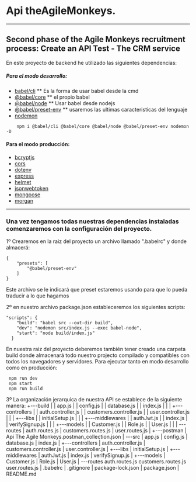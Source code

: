 # Api theAgileMonkeys.
***
## Second phase of the Agile Monkeys recruitment process: Create an API Test - The CRM service

En este proyecto de backend he utilizado las siguientes dependencias:
 ##### Para el modo desarrollo:
- [babel/cli](https://babeljs.io/docs/en/babel-cli) ** Es la forma de usar babel desde la cmd
- [@babel/core](https://babeljs.io/docs/en/babel-core) ** el propio babel
- [@babel/node](https://babeljs.io/docs/en/babel-node) ** Usar babel desde nodejs
- [@babel/preset-env](https://babeljs.io/docs/en/babel-preset-env) ** usaremos las ultimas caracteristicas del lenguaje
- [nodemon](https://www.npmjs.com/package/nodemon)

```
    npm i @babel/cli @babel/core @babel/node @babel/preset-env nodemon -D
```

#### Para el modo producción:
- [bcryptjs]()
- [cors]()
- [dotenv]()
- [express]()
- [helmet]()
- [jsonwebtoken]()
- [mongoose]()
- [morgan]()

***
### Una vez tengamos todas nuestras dependencias instaladas comenzaremos con la configuración del proyecto.

1º Crearemos en la raiz del proyecto un archivo llamado ".babelrc" y donde almacerá:

```
{
    "presets": [
        "@babel/preset-env"
    ]
}
```
Este archivo se le indicará que preset estaremos usando para que lo pueda traducir a lo que hagamos

2º en nuestro archivo package.json estableceremos los siguientes scripts:
```
"scripts": {
    "build": "babel src --out-dir build",
    "dev": "nodemon src/index.js --exec babel-node",
    "start": "node build/index.js"
  }
```
En nuestra raiz del proyecto deberemos también tener creado una carpeta build donde almacenará todo nuestro projecto compilado y compatibles con todos los navegadores y servidores. Para ejecutar tanto en modo desarrollo como en producción:
```
 npm run dev 
 npm start
 npm run build
```
3º La organización jerarquica de nuestra API se establece de la siguiente manera:
+---build
|   |   app.js
|   |   config.js
|   |   database.js
|   |   index.js
|   |
|   +---controllers
|   |       auth.controller.js
|   |       customers.controller.js
|   |       user.controller.js
|   |
|   +---libs
|   |       initialSetup.js
|   |
|   +---middlewares
|   |       authJwt.js
|   |       index.js
|   |       verifySignup.js
|   |
|   +---models
|   |       Customer.js
|   |       Role.js
|   |       User.js
|   |
|   \---routes
|           auth.routes.js
|           customers.routes.js
|           user.routes.js
|
+---postman
|       Api The Agile Monkeys.postman_collection.json
|
\---src
    |   app.js
    |   config.js
    |   database.js
    |   index.js
    |
    +---controllers
    |       auth.controller.js
    |       customers.controller.js
    |       user.controller.js
    |
    +---libs
    |       initialSetup.js
    |
    +---middlewares
    |       authJwt.js
    |       index.js
    |       verifySignup.js
    |
    +---models
    |       Customer.js
    |       Role.js
    |       User.js
    |
    \---routes
            auth.routes.js
            customers.routes.js
            user.routes.js
|   .babelrc
|   .gitignore
|   package-lock.json
|   package.json
|   README.md
